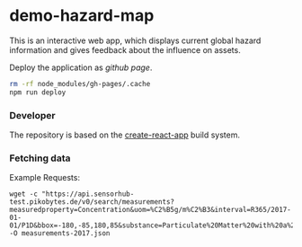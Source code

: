 # demo-hazard-map

This is an interactive web app, which displays current global hazard information and gives feedback about the influence on assets.

Deploy the application as _github page_.

```bash
rm -rf node_modules/gh-pages/.cache
npm run deploy
```

### Developer

The repository is based on the [create-react-app](https://github.com/facebook/create-react-app) build system.

### Fetching data

Example Requests:

```
wget -c "https://api.sensorhub-test.pikobytes.de/v0/search/measurements?measuredproperty=Concentration&uom=%C2%B5g/m%C2%B3&interval=R365/2017-01-01/P1D&bbox=-180,-85,180,85&substance=Particulate%20Matter%20with%20a%20diameter%20less%20than%2010%C2%B5m%20(PM10)&agg=mean&max_sampling=PT1H&interpolator=LINEAR" -O measurements-2017.json
```
